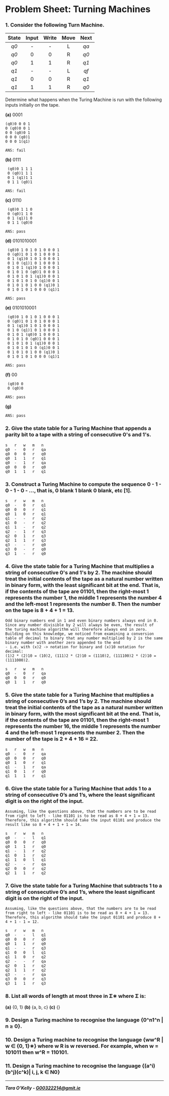 # Problem Sheet: Turning Machines

### 1. Consider the following Turn Machine.

| State         | Input        | Write        | Move       | Next         |
|:-----------:|:-----------:|:-----------:|:-----------:|:-----------:|
| *q0*        | -               | -               | L               |  *qa*  |
| *q0*        | 0              |  0              | R               | *q0*  |
| *q0*        | 1              |  1              | R               | *q1*  |
| *q1*        | -               | -               | L               |  *qf*  |
| *q1*        | 0              |  0              | R               | *q1*  |
| *q1*        | 1              |  1              | R               | *q0*  |

Determine what happens when the Turing Machine is run with the following inputs initially on the tape.

**(a)** 0001

```
(q0)0 0 0 1
0 (q0)0 0 1
0 0 (q0)0 1
0 0 0 (q0)1
0 0 0 1(q1)

ANS: fail
```

**(b)** 0111

```
 (q0)0 1 1 1
 0 (q0)1 1 1
 0 1 (q1)1 1
 0 1 1 (q0)1

ANS: fail
```

**(c)** 0110

```
 (q0)0 1 1 0
 0 (q0)1 1 0
 0 1 (q1)1 0
 0 1 1 (q0)0

ANS: pass
```

**(d)** 0101010001

```
 (q0)0 1 0 1 0 1 0 0 0 1
 0 (q0)1 0 1 0 1 0 0 0 1
 0 1 (q1)0 1 0 1 0 0 0 1
 0 1 0 (q1)1 0 1 0 0 0 1
 0 1 0 1 (q1)0 1 0 0 0 1
 0 1 0 1 0 (q0)1 0 0 0 1
 0 1 0 1 0 1 (q1)0 0 0 1
 0 1 0 1 0 1 0 (q1)0 0 1
 0 1 0 1 0 1 0 0 (q1)0 1
 0 1 0 1 0 1 0 0 0 (q1)1

ANS: pass
```

**(e)** 0101010001

```
 (q0)0 1 0 1 0 1 0 0 0 1
 0 (q0)1 0 1 0 1 0 0 0 1
 0 1 (q1)0 1 0 1 0 0 0 1
 0 1 0 (q1)1 0 1 0 0 0 1
 0 1 0 1 (q0)0 1 0 0 0 1
 0 1 0 1 0 (q0)1 0 0 0 1
 0 1 0 1 0 1 (q1)0 0 0 1
 0 1 0 1 0 1 0 (q1)0 0 1
 0 1 0 1 0 1 0 0 (q1)0 1
 0 1 0 1 0 1 0 0 0 (q1)1

ANS: pass
```

**(f)** 00

```
 (q0)0 0
 0 (q0)0

ANS: pass
```

**(g)**

```
ANS: pass
```

### 2. Give the state table for a Turing Machine that appends a parity bit to a tape with a string of consecutive 0's and 1's.

```
s 	r 	w 	m 	n
q0	-	0	r	qa
q0	0	0	r	q0
q0	1	1	r	q1
q0	-	1	r	qa
q0	0	0	r	q0
q0	1	1	r	q1
```

### 3. Construct a Turing Machine to compute the sequence 0 - 1 - 0 - 1 - 0 - ..., that is, 0 blank 1 blank 0 blank, etc [1].

```
s 	r 	w 	m 	n
q0	- 	0 	r 	q1
q0	0 	0	r	q1
q0	1	0	r	q1
q1	- 	- 	r 	q2
q1	0 	-	r	q2
q1	1	-	r	q2
q2	- 	1 	r 	q3
q2	0 	1	r	q3
q2	1	1	r	q3
q3	- 	- 	r 	q0
q3	0 	-	r	q0
q3	1	-	r	q0
```

### 4. Give the state table for a Turing Machine that multiplies a string of consecutive 0's and 1's by 2. The machine should treat the initial contents of the tape as a natural number written in binary form, with the least significant bit at the end. That is, if the contents of the tape are 01101, then the right-most 1 represents the number 1, the middle 1 represents the number 4 and the left-most 1 represents the number 8. Then the number on the tape is 8 + 4 + 1 = 13.

```
Odd binary numbers end in 1 and even binary numbers always end in 0. 
Since any number divisible by 2 will always be even, the result of 
the turing machine algorithm will therefore always end in zero. 
Building on this knowledge, we noticed from examining a conversion 
table of decimal to binary that any number multiplied by 2 is the same 
binary number with another zero appended to the end
- i.e. with (x)2 -> notation for binary and (x)10 notation for decimal:
(1)2 * (2)10 = (10)2, (111)2 * (2)10 = (1110)2, (111100)2 * (2)10 = (1111000)2.

s 	r 	w 	m 	n
q0	-	0	r	qa
q0	0	0	r	q0
q0	1	1	r	q0
```

### 5. Give the state table for a Turing Machine that multiplies a string of consecutive 0’s and 1’s by 2. The machine should treat the initial contents of the tape as a natural number written in binary form, with the most significant bit at the end. That is, if the contents of the tape are 01101, then the right-most 1 represents the number 16, the middle 1 represents the number 4 and the left-most 1 represents the number 2. Then the number of the tape is 2 + 4 + 16 = 22.

```
s 	r 	w 	m 	n
q0	-	0	r	qa
q0	0	0	r	q0
q0	1	0	r	q1
q1	-	1	r	qa
q1	0	1	r	q0
q1	1	1	r	q1
```

### 6. Give the state table for a Turing Machine that adds 1 to a string of consecutive 0’s and 1’s, where the least significant digit is on the right of the input.

```
Assuming, like the questions above, that the numbers are to be read from right to left - like 01101 is to be read as 8 + 4 + 1 = 13. Therefore, this algorithm should take the input 01101 and produce the result like so 8 + 4 + 1 + 1 = 14.

s 	r 	w 	m 	n
q0	-	-	l	q1
q0	0	0	r	q0
q0	1	1	r	q0
q1	-	1	r	q2
q1	0	1	r	q2
q1	1	0	l	q1
q2	-	-	r	qa
q2	0	0	r	q2
q2	1	1	r	q2

```

### 7. Give the state table for a Turing Machine that subtracts 1 to a string of consecutive 0’s and 1’s, where the least significant digit is on the right of the input.

```
Assuming, like the questions above, that the numbers are to be read from right to left - like 01101 is to be read as 8 + 4 + 1 = 13. Therefore, this algorithm should take the input 01101 and produce 8 + 4 + 1 - 1 = 12.

s 	r 	w 	m 	n
q0	-	-	l	q1
q0	0	0	r	q0
q0	1	1	r	q0
q1	-	-	r	q3
q1	0	0	l	q1
q1	1	0	r	q2
q2	-	-	r	qa
q2	0	1	r	q2
q2	1	1	r	q2
q3	-	-	r	qa
q3	0	0	r	q3
q3	1	1	r	q3
```

### 8. List all words of length at most three in Σ∗ where Σ is: 

**(a)** {0, 1}
**(b)** {a, b, c}
**(c)** {}

### 9. Design a Turing machine to recognise the language {0^n1^n | n ≥ 0}.

### 10. Design a Turing machine to recognise the language {ww^R | w ∈ {0, 1}∗} where w R is w reversed. For example, when w = 101011 then w^R = 110101.

### 11. Design a Turing machine to recognise the language {(a^i)(b^j)(c^k)| i, j, k ∈ N0}

-----

__*Tara O'Kelly - G00322214@gmit.ie*__
